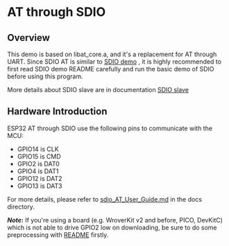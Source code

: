 # AT through SDIO

## Overview
This demo is based on libat_core.a, and it's a replacement for AT through UART. Since SDIO AT  is similar to [SDIO demo](https://github.com/espressif/esp-idf/tree/master/examples/peripherals/sdio) , it is highly recommended to first read SDIO demo README carefully and run the basic demo of SDIO before using this program.

More details about SDIO slave are in documentation [SDIO slave](https://docs.espressif.com/projects/esp-idf/en/latest/api-reference/peripherals/sdio_slave.html)

## Hardware Introduction
ESP32 AT through SDIO use the following pins to communicate with the MCU:  

- GPIO14 is CLK
- GPIO15 is CMD
- GPIO2  is DAT0
- GPIO4  is DAT1
- GPIO12 is DAT2
- GPIO13 is DAT3

For more details, please refer to [sdio_AT_User_Guide.md](https://github.com/espressif/esp-at/blob/master/docs/SDIO_AT_User_Guide.md) in the docs directory.

***Note*:** If you're using a board (e.g. WroverKit v2 and before, PICO, DevKitC) which is not able to drive GPIO2 low on downloading, be sure to do some preprocessing with [README](https://github.com/espressif/esp-idf/blob/master/examples/peripherals/sdio/README.md) firstly.
